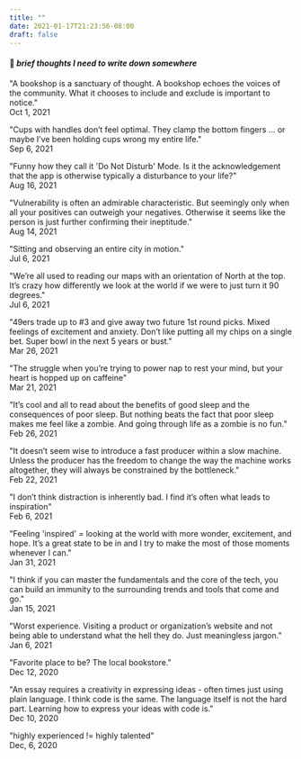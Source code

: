 ```yaml
---
title: ""
date: 2021-01-17T21:23:56-08:00
draft: false
---
```

#### 🐣 *brief thoughts I need to write down somewhere*

"A bookshop is a sanctuary of thought. A bookshop echoes the voices of the community. What it chooses to include and exclude is important to notice."  
Oct 1, 2021

"Cups with handles don’t feel optimal. They clamp the bottom fingers ... or maybe I’ve been holding cups wrong my entire life."  
Sep 6, 2021

"Funny how they call it 'Do Not Disturb' Mode. Is it the acknowledgement that the app is otherwise typically a disturbance to your life?"  
Aug 16, 2021

"Vulnerability is often an admirable characteristic. But seemingly only when all your positives can outweigh your negatives. Otherwise it seems like the person is just further confirming their ineptitude."  
Aug 14, 2021

"Sitting and observing an entire city in motion."  
Jul 6, 2021

"We’re all used to reading our maps with an orientation of North at the top. It’s crazy how differently we look at the world if we were to just turn it 90 degrees."  
Jul 6, 2021

"49ers trade up to #3 and give away two future 1st round picks. Mixed feelings of excitement and anxiety. Don’t like putting all my chips on a single bet. Super bowl in the next 5 years or bust."  
Mar 26, 2021

"The struggle when you’re trying to power nap to rest your mind, but your heart is hopped up on caffeine"  
Mar 21, 2021

"It’s cool and all to read about the benefits of good sleep and the consequences of poor sleep. But nothing beats the fact that poor sleep makes me feel like a zombie. And going through life as a zombie is no fun."  
Feb 26, 2021

"It doesn’t seem wise to introduce a fast producer within a slow machine. Unless the producer has the freedom to change the way the machine works altogether, they will always be constrained by the bottleneck."  
Feb 22, 2021

"I don’t think distraction is inherently bad. I find it’s often what leads to inspiration"  
Feb 6, 2021

"Feeling 'inspired' = looking at the world with more wonder, excitement, and hope. It’s a great state to be in and I try to make the most of those moments whenever I can."  
Jan 31, 2021

"I think if you can master the fundamentals and the core of the tech, you can build an immunity to the surrounding trends and tools that come and go."  
Jan 15, 2021

"Worst experience. Visiting a product or organization’s website and not being able to understand what the hell they do. Just meaningless jargon."  
Jan 6, 2021

"Favorite place to be? The local bookstore."  
Dec 12, 2020

"An essay requires a creativity in expressing ideas - often times just using plain language. I think code is the same. The language itself is not the hard part. Learning how to express your ideas with code is."  
Dec 10, 2020

"highly experienced != highly talented"  
Dec, 6, 2020

<!--
Mar 26, 2021
> 49ers trade up to #3 and give away two future 1st round picks. Mixed feelings of excitement and anxiety. Don’t like putting all my chips on a single bet. Super bowl in the next 5 years or bust.  

Mar 21, 2021
> The struggle when you’re trying to power nap to rest your mind, but your heart is hopped up on caffeine  

Feb 26, 2021
> It’s cool and all to read about the benefits of good sleep and the consequences of poor sleep. But nothing beats the fact that poor sleep makes me feel like a zombie. And going through life as a zombie is no fun.  

Feb 22, 2021
> It doesn’t seem wise to introduce a fast producer within a slow machine. Unless the producer has the freedom to change the way the machine works altogether, they will always be constrained by the bottleneck.  

Feb 6, 2021
> I don’t think distraction is inherently bad. I find it’s often what leads to inspiration  

Jan 31, 2021
> Feeling “inspired” = looking at the world with more wonder, excitement, and hope. It’s a great state to be in and I try to make the most of those moments whenever I can.  

Jan 15, 2021
> I think if you can master the fundamentals and the core of the tech, you can build an immunity to the surrounding trends and tools that come and go.  

Jan 6, 2021
> Worst experience. Visiting a product or organization’s website and not being able to understand what the hell they do. Just meaningless jargon.  

Dec 12, 2020
> Favorite place to be? The local bookstore.  

Dec 10, 2020
> An essay requires a creativity in expressing ideas - often times just using plain language. I think code is the same. The language itself is not the hard part. Learning how to express your ideas with code is.  

Dec, 6, 2020
> highly experienced != highly talented
-->
